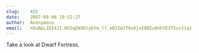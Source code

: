 ```yaml
---
slug:    432
date:    2007-09-06 10:52:27
author:  Anonymous
email:   +DuBpLZOI4J1.NSSqEN5KtybYm_lf.eD3ImJT8sKjsE6BZu8UhYE375uvJiq1_LXgr
---
```


Take a look at Dwarf Fortress.
